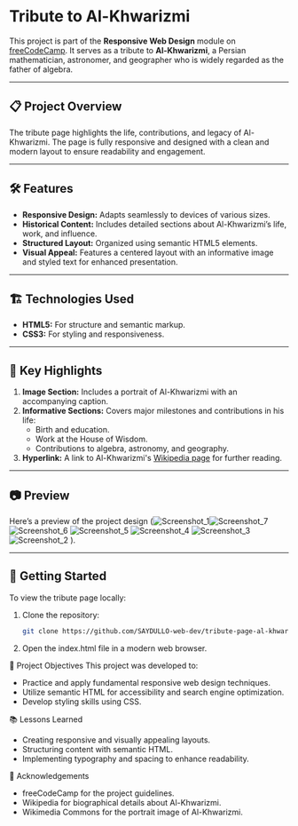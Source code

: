 # Tribute to Al-Khwarizmi

This project is part of the **Responsive Web Design** module on [freeCodeCamp](https://www.freecodecamp.org/). It serves as a tribute to **Al-Khwarizmi**, a Persian mathematician, astronomer, and geographer who is widely regarded as the father of algebra.

---

## 📋 Project Overview

The tribute page highlights the life, contributions, and legacy of Al-Khwarizmi. The page is fully responsive and designed with a clean and modern layout to ensure readability and engagement.

---

## 🛠️ Features

- **Responsive Design:** Adapts seamlessly to devices of various sizes.
- **Historical Content:** Includes detailed sections about Al-Khwarizmi’s life, work, and influence.
- **Structured Layout:** Organized using semantic HTML5 elements.
- **Visual Appeal:** Features a centered layout with an informative image and styled text for enhanced presentation.

---

## 🏗️ Technologies Used

- **HTML5:** For structure and semantic markup.
- **CSS3:** For styling and responsiveness.

---

## 🌟 Key Highlights

1. **Image Section:** Includes a portrait of Al-Khwarizmi with an accompanying caption.
2. **Informative Sections:** Covers major milestones and contributions in his life:
   - Birth and education.
   - Work at the House of Wisdom.
   - Contributions to algebra, astronomy, and geography.
3. **Hyperlink:** A link to Al-Khwarizmi's [Wikipedia page](https://en.wikipedia.org/wiki/Al-Khwarizmi) for further reading.

---

## 📷 Preview

Here’s a preview of the project design (![Screenshot_1](https://github.com/user-attachments/assets/a2b3f892-2b60-42e1-b932-f8ea6ce3a41b)![Screenshot_7](https://github.com/user-attachments/assets/0518a584-6223-4c1a-a0a8-0a82eb87f047)
![Screenshot_6](https://github.com/user-attachments/assets/700b842b-2c75-417d-874c-7c9f0fe752f9)
![Screenshot_5](https://github.com/user-attachments/assets/6030e5ea-9e96-446f-85d5-addfb64cb31f)
![Screenshot_4](https://github.com/user-attachments/assets/e5e0372c-ad84-4d30-8d74-94d6594fec0d)
![Screenshot_3](https://github.com/user-attachments/assets/85791b90-6ca3-4fa5-a159-8a1b4970bfbf)
![Screenshot_2](https://github.com/user-attachments/assets/32da804c-d4df-4081-ae7a-973f5981e9b2)
).

---

## 🚀 Getting Started

To view the tribute page locally:

1. Clone the repository:
   ```bash
   git clone https://github.com/SAYDULLO-web-dev/tribute-page-al-khwarizmi.git

2. Open the index.html file in a modern web browser.


🎯 Project Objectives
This project was developed to:
* Practice and apply fundamental responsive web design techniques.
* Utilize semantic HTML for accessibility and search engine optimization.
* Develop styling skills using CSS.

📚 Lessons Learned
* Creating responsive and visually appealing layouts.
* Structuring content with semantic HTML.
* Implementing typography and spacing to enhance readability.
  
👏 Acknowledgements
* freeCodeCamp for the project guidelines.
* Wikipedia for biographical details about Al-Khwarizmi.
* Wikimedia Commons for the portrait image of Al-Khwarizmi.
